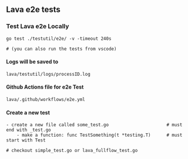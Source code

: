 ## Lava e2e tests


### Test Lava e2e Locally
```
go test ./testutil/e2e/ -v -timeout 240s

# (you can also run the tests from vscode)
```

#### Logs will be saved to 
```
lava/testutil/logs/processID.log
```

#### Github Actions file for e2e Test
```
lava/.github/workflows/e2e.yml
```

#### Create a new test
```
- create a new file called some_test.go                      # must end with _test.go
    - make a function: func TestSomething(t *testing.T)      # must start with Test

# checkout simple_test.go or lava_fullflow_test.go
```
